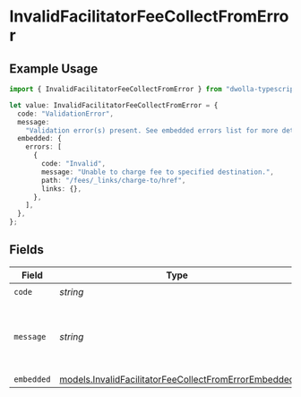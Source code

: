 # InvalidFacilitatorFeeCollectFromError

## Example Usage

```typescript
import { InvalidFacilitatorFeeCollectFromError } from "dwolla-typescript";

let value: InvalidFacilitatorFeeCollectFromError = {
  code: "ValidationError",
  message:
    "Validation error(s) present. See embedded errors list for more details.",
  embedded: {
    errors: [
      {
        code: "Invalid",
        message: "Unable to charge fee to specified destination.",
        path: "/fees/_links/charge-to/href",
        links: {},
      },
    ],
  },
};
```

## Fields

| Field                                                                                                              | Type                                                                                                               | Required                                                                                                           | Description                                                                                                        | Example                                                                                                            |
| ------------------------------------------------------------------------------------------------------------------ | ------------------------------------------------------------------------------------------------------------------ | ------------------------------------------------------------------------------------------------------------------ | ------------------------------------------------------------------------------------------------------------------ | ------------------------------------------------------------------------------------------------------------------ |
| `code`                                                                                                             | *string*                                                                                                           | :heavy_check_mark:                                                                                                 | N/A                                                                                                                | ValidationError                                                                                                    |
| `message`                                                                                                          | *string*                                                                                                           | :heavy_check_mark:                                                                                                 | N/A                                                                                                                | Validation error(s) present. See embedded errors list for more details.                                            |
| `embedded`                                                                                                         | [models.InvalidFacilitatorFeeCollectFromErrorEmbedded](../models/invalidfacilitatorfeecollectfromerrorembedded.md) | :heavy_minus_sign:                                                                                                 | N/A                                                                                                                |                                                                                                                    |